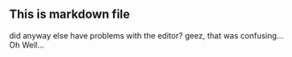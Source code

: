 
## This is markdown file

did anyway else have problems with the editor? geez, that was confusing... Oh Well...


